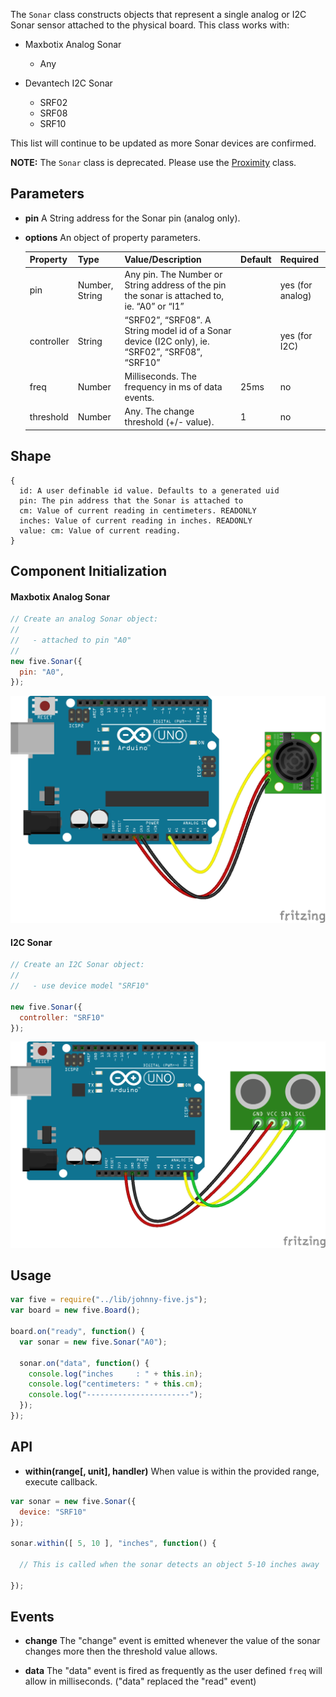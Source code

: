 The `Sonar` class constructs objects that represent a single analog or I2C Sonar sensor attached to the physical board. This class works with: 

- Maxbotix Analog Sonar 
  - Any

- Devantech I2C Sonar
  - SRF02
  - SRF08
  - SRF10


This list will continue to be updated as more Sonar devices are confirmed.

**NOTE:** The `Sonar` class is deprecated. Please use the [Proximity](https://github.com/rwaldron/johnny-five/wiki/Proximity) class.

## Parameters


- **pin** A String address for the Sonar pin (analog only).

- **options** An object of property parameters.

  | Property | Type           | Value/Description                                                                        | Default | Required         |
  |---------------|----------------|----------------------------------|------------------------------------------------------------------------------------|------------------|
  | pin           | Number, String | Any pin. The Number or String address of the pin the sonar is attached to, ie. “A0” or “I1” || yes (for analog) |
  | controller        | String         | “SRF02”, “SRF08”.  A String model id of a Sonar device (I2C only), ie. “SRF02”, “SRF08”, “SRF10”      || yes (for I2C)    |
  | freq          | Number         | Milliseconds. The frequency in ms of data events. | 25ms                               | no               |
  | threshold     | Number         | Any. The change threshold (+/- value). |1                                    | no               |





## Shape

```
{ 
  id: A user definable id value. Defaults to a generated uid
  pin: The pin address that the Sonar is attached to
  cm: Value of current reading in centimeters. READONLY
  inches: Value of current reading in inches. READONLY
  value: cm: Value of current reading.
}
```

## Component Initialization

#### Maxbotix Analog Sonar

```js
// Create an analog Sonar object:
// 
//   - attached to pin "A0"
//
new five.Sonar({
  pin: "A0", 
});
```

![Sonar](https://github.com/rwaldron/johnny-five/raw/master/docs/breadboard/sonar.png)


#### I2C Sonar

```js
// Create an I2C Sonar object:
// 
//   - use device model "SRF10"

new five.Sonar({
  controller: "SRF10"
});
```

![Sonar I2C](https://github.com/rwaldron/johnny-five/raw/master/docs/breadboard/sonar-srf10.png)


## Usage
```js
var five = require("../lib/johnny-five.js");
var board = new five.Board();

board.on("ready", function() {
  var sonar = new five.Sonar("A0");

  sonar.on("data", function() {
    console.log("inches     : " + this.in);
    console.log("centimeters: " + this.cm);
    console.log("-----------------------");
  });
});

```


## API

- **within(range[, unit], handler)** When value is within the provided range, execute callback. 
```js
var sonar = new five.Sonar({
  device: "SRF10"
});

sonar.within([ 5, 10 ], "inches", function() {
  
  // This is called when the sonar detects an object 5-10 inches away

});

```

## Events

- **change** The "change" event is emitted whenever the value of the sonar changes more then the threshold value allows.

- **data** The "data" event is fired as frequently as the user defined `freq` will allow in milliseconds. ("data" replaced the "read" event)
